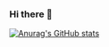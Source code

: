 ### Hi there 👋

[![Anurag's GitHub stats](https://github-readme-stats.vercel.app/api?username=mcgencer)](https://github.com/anuraghazra/github-readme-stats,&hide=stars)



<!--
**mcgencer/mcgencer** is a ✨ _special_ ✨ repository because its `README.md` (this file) appears on your GitHub profile.

Here are some ideas to get you started:

- 🔭 I’m currently working on ...
- 🌱 I’m currently learning ...
- 👯 I’m looking to collaborate on ...
- 🤔 I’m looking for help with ...
- 💬 Ask me about ...
- 📫 How to reach me: ...
- 😄 Pronouns: ...
- ⚡ Fun fact: ...
-->
